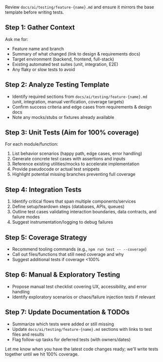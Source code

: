 Review `docs/ai/testing/feature-{name}.md` and ensure it mirrors the base template before writing tests.

## Step 1: Gather Context
Ask me for:
- Feature name and branch
- Summary of what changed (link to design & requirements docs)
- Target environment (backend, frontend, full-stack)
- Existing automated test suites (unit, integration, E2E)
- Any flaky or slow tests to avoid

## Step 2: Analyze Testing Template
- Identify required sections from `docs/ai/testing/feature-{name}.md` (unit, integration, manual verification, coverage targets)
- Confirm success criteria and edge cases from requirements & design docs
- Note any mocks/stubs or fixtures already available

## Step 3: Unit Tests (Aim for 100% coverage)
For each module/function:
1. List behavior scenarios (happy path, edge cases, error handling)
2. Generate concrete test cases with assertions and inputs
3. Reference existing utilities/mocks to accelerate implementation
4. Provide pseudocode or actual test snippets
5. Highlight potential missing branches preventing full coverage

## Step 4: Integration Tests
1. Identify critical flows that span multiple components/services
2. Define setup/teardown steps (databases, APIs, queues)
3. Outline test cases validating interaction boundaries, data contracts, and failure modes
4. Suggest instrumentation/logging to debug failures

## Step 5: Coverage Strategy
- Recommend tooling commands (e.g., `npm run test -- --coverage`)
- Call out files/functions that still need coverage and why
- Suggest additional tests if coverage <100%

## Step 6: Manual & Exploratory Testing
- Propose manual test checklist covering UX, accessibility, and error handling
- Identify exploratory scenarios or chaos/failure injection tests if relevant

## Step 7: Update Documentation & TODOs
- Summarize which tests were added or still missing
- Update `docs/ai/testing/feature-{name}.md` sections with links to test files and results
- Flag follow-up tasks for deferred tests (with owners/dates)

Let me know when you have the latest code changes ready; we'll write tests together until we hit 100% coverage.
